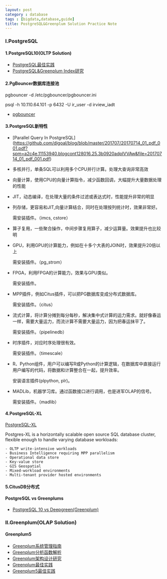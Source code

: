```yaml
---
layout: post
category : database
tags : [bigdata,database,guide]
title: PostgreSQL&Greenplum Solution Practice Note
---
```


### I.PostgreSQL

#### 1.PostgreSQL10(OLTP Solution)

- [PostgreSQL最佳实践](2017-05-30-postgresql-best-practice-note.md)
- [PostgreSQL&Greenplum Index研究](2017-12-16-postgresql-greenplum-index-note.md)

#### 2.PgBouncer数据库连接池

pgbouncer -d /etc/pgbouncer/pgbouncer.ini

psql -h 10.110.64.101 -p 6432 -U ir_user -d irview_iadt

- [pgbouncer](http://pgbouncer.projects.postgresql.org/doc/config.html)

#### 3.PostgreSQL新特性

- [Parallel Query In PostgreSQL]
(https://github.com/digoal/blog/blob/master/201707/20170714_01_pdf_001.pdf?spm=a2c4e.11153940.blogcont128016.25.3b0920adpIVVAw&file=20170714_01_pdf_001.pdf)
- 多核并行，单条SQL可以利用多个CPU并行计算。处理大查询非常高效
- 向量计算，使用CPU的向量计算指令，减少函数回调，大幅提升大量数据处理的性能
- JIT，动态编译，在处理大量的条件过滤或表达式时，性能提升非常的明显
- 列存储，更容易和JIT,向量计算结合，同时在处理按列统计时，效果非常好。

	需安装插件。（imcs, cstore）

- 算子复用，一些聚合操作，中间步骤复用算子，减少运算量。效果提升也比较明
- GPU，利用GPU的计算能力，例如在十多个大表的JOIN时，效果提升20倍以上

	需安装插件。（pg_strom）

- FPGA，利用FPGA的计算能力，效果与GPU类似。

	需安装插件。

- MPP插件，例如Citus插件，可以把PG数据库变成分布式数据库。

	需安装插件。（citus）

- 流式计算，将计算分摊到每分每秒，解决集中式计算的运力需求。就好像春运一样，需要大量运力，而流计算不需要大量运力，因为把春运抹平了。
	
	需安装插件。（pipelinedb）

- 时序插件，对应时序处理很有效。
	
	需安装插件。（timescale）

- R、Python组件，用户可以编写R或Python的计算逻辑，在数据库中直接运行用户编写的代码，将数据和计算整合在一起，提升效率。
	
	安装语言插件(plpython, plr)。

- MADLib，机器学习库。通过函数接口进行调用，也是进军OLAP的信号。

	需安装插件。（madlib）

#### 4.PostgreSQL-XL

[PostgreSQL-XL](https://www.postgres-xl.org/documentation/intro-whatis-postgres-xl.html) 

Postgres-XL is a horizontally scalable open source SQL database cluster, flexible enough to handle varying database workloads:

	- OLTP write-intensive workloads
	- Business Intelligence requiring MPP parallelism
	- Operational data store
	- Key-value store
	- GIS Geospatial
	- Mixed-workload environments
	- Multi-tenant provider hosted environments

#### 5.CitusDB分布式

#### PostgreSQL vs Greenplums

- [PostgreSQL 10 vs Deepgreen(Greenplum)](https://yq.aliyun.com/articles/128016)


### II.Greenplum(OLAP Solution)

#### Greenplum5

- [Greenplum系统管理指南](2016-04-15-greenplum-system-admin-guide.md)
- [Greenplum分析函数解析](2016-07-30-greenplum-analysis-function.md)
- [Greenplum架构设计研究](2017-02-11-greenplum-arch-design-note.md)
- [Greenplum最佳实践](2017-05-28-greenplum-best-practice-note.md)
- [Greenplum5最佳实践](2017-12-03-greenplum5-best-practice-note.md)


